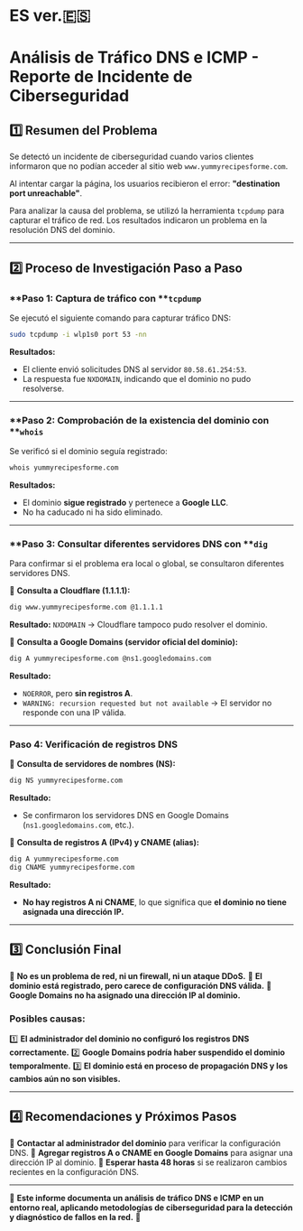 # ES ver.🇪🇸
# **Análisis de Tráfico DNS e ICMP - Reporte de Incidente de Ciberseguridad**

## **1️⃣ Resumen del Problema**

Se detectó un incidente de ciberseguridad cuando varios clientes informaron que no podían acceder al sitio web `www.yummyrecipesforme.com`.

Al intentar cargar la página, los usuarios recibieron el error: **"destination port unreachable"**.

Para analizar la causa del problema, se utilizó la herramienta `tcpdump` para capturar el tráfico de red. Los resultados indicaron un problema en la resolución DNS del dominio.

---

## **2️⃣ Proceso de Investigación Paso a Paso**

### **Paso 1: Captura de tráfico con ****`tcpdump`**

Se ejecutó el siguiente comando para capturar tráfico DNS:

```bash
sudo tcpdump -i wlp1s0 port 53 -nn
```

**Resultados:**

- El cliente envió solicitudes DNS al servidor `80.58.61.254:53`.
- La respuesta fue `NXDOMAIN`, indicando que el dominio no pudo resolverse.

---

### **Paso 2: Comprobación de la existencia del dominio con ****`whois`**

Se verificó si el dominio seguía registrado:

```bash
whois yummyrecipesforme.com
```

**Resultados:**

- El dominio **sigue registrado** y pertenece a **Google LLC**.
- No ha caducado ni ha sido eliminado.

---

### **Paso 3: Consultar diferentes servidores DNS con ****`dig`**

Para confirmar si el problema era local o global, se consultaron diferentes servidores DNS.

📌 **Consulta a Cloudflare (1.1.1.1):**

```bash
dig www.yummyrecipesforme.com @1.1.1.1
```

**Resultado:** `NXDOMAIN` → Cloudflare tampoco pudo resolver el dominio.

📌 **Consulta a Google Domains (servidor oficial del dominio):**

```bash
dig A yummyrecipesforme.com @ns1.googledomains.com
```

**Resultado:**

- `NOERROR`, pero **sin registros A**.
- `WARNING: recursion requested but not available` → El servidor no responde con una IP válida.

---

### **Paso 4: Verificación de registros DNS**

📌 **Consulta de servidores de nombres (NS):**

```bash
dig NS yummyrecipesforme.com
```

**Resultado:**

- Se confirmaron los servidores DNS en Google Domains (`ns1.googledomains.com`, etc.).

📌 **Consulta de registros A (IPv4) y CNAME (alias):**

```bash
dig A yummyrecipesforme.com
dig CNAME yummyrecipesforme.com
```

**Resultado:**

- **No hay registros A ni CNAME**, lo que significa que **el dominio no tiene asignada una dirección IP.**

---

## **3️⃣ Conclusión Final**

📌 **No es un problema de red, ni un firewall, ni un ataque DDoS.**
📌 **El dominio está registrado, pero carece de configuración DNS válida.**
📌 **Google Domains no ha asignado una dirección IP al dominio.**

### **Posibles causas:**

1️⃣ **El administrador del dominio no configuró los registros DNS correctamente.**
2️⃣ **Google Domains podría haber suspendido el dominio temporalmente.**
3️⃣ **El dominio está en proceso de propagación DNS y los cambios aún no son visibles.**

---

## **4️⃣ Recomendaciones y Próximos Pasos**

🔹 **Contactar al administrador del dominio** para verificar la configuración DNS.
🔹 **Agregar registros A o CNAME en Google Domains** para asignar una dirección IP al dominio.
🔹 **Esperar hasta 48 horas** si se realizaron cambios recientes en la configuración DNS.

---

📌 **Este informe documenta un análisis de tráfico DNS e ICMP en un entorno real, aplicando metodologías de ciberseguridad para la detección y diagnóstico de fallos en la red.** 🚀


